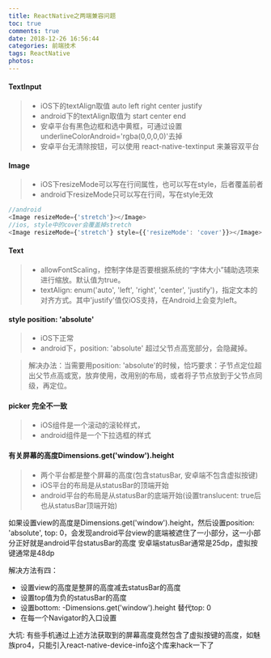 ```yaml
---
title: ReactNative之两端兼容问题
toc: true
comments: true
date: 2018-12-26 16:56:44
categories: 前端技术
tags: ReactNative
photos:
---
```


<!--more-->


#### TextInput

>* iOS下的textAlign取值 auto left right center justify
>* android下的textAlign取值为 start center end
>* 安卓平台有黑色边框和选中黄框，可通过设置underlineColorAndroid='rgba(0,0,0,0)'去掉
>* 安卓平台无清除按钮，可以使用 react-native-textinput 来兼容双平台

#### Image

>* iOS下resizeMode可以写在行间属性，也可以写在style，后者覆盖前者
>* android下resizeMode只可以写在行间，写在style无效
    
```js
//android 
<Image resizeMode={'stretch'}></Image>
//ios, style中的cover会覆盖掉stretch
<Image resizeMode={'stretch'} style={{'resizeMode': 'cover'}}></Image>
```

#### Text 

>* allowFontScaling，控制字体是否要根据系统的“字体大小”辅助选项来进行缩放。默认值为true。
>* textAlign: enum('auto', 'left', 'right', 'center', 'justify')，指定文本的对齐方式。其中'justify'值仅iOS支持，在Android上会变为left。

#### style position: 'absolute'

>* iOS下正常
>* android下，position: 'absolute' 超过父节点高宽部分，会隐藏掉。

>解决办法：当需要用position: 'absolute'的时候，恰巧要求：子节点定位超出父节点高或宽，放弃使用，改用别的布局，或者将子节点放到于父节点同级，再定位。


#### picker 完全不一致

>* iOS组件是一个滚动的滚轮样式，
>* android组件是一个下拉选框的样式


#### 有关屏幕的高度Dimensions.get('window').height

>* 两个平台都是整个屏幕的高度(包含statusBar, 安卓端不包含虚拟按键)
>* iOS平台的布局是从statusBar的顶端开始
>* android平台的布局是从statusBar的底端开始(设置translucent: true后也从statusBar顶端开始)

如果设置view的高度是Dimensions.get('window').height，然后设置position: 'absolute', top: 0，会发现android平台view的底端被遮住了一小部分，这一小部分正好就是android平台statusBar的高度
安卓端statusBar通常是25dp，虚拟按键通常是48dp

解决方法有四：

* 设置view的高度是整屏的高度减去statusBar的高度
* 设置top值为负的statusBar的高度
* 设置bottom: -Dimensions.get('window').height 替代top: 0
* 在每一个Navigator的入口设置<StatusBar translucent={true}/>

大坑: 有些手机通过上述方法获取到的屏幕高度竟然包含了虚拟按键的高度，如魅族pro4，只能引入react-native-device-info这个库来hack一下了





